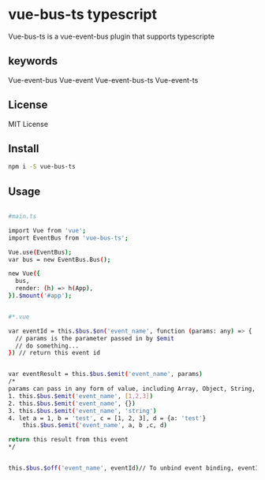 # vue-bus-ts typescript

Vue-bus-ts is a vue-event-bus plugin that supports typescripte

## keywords

Vue-event-bus Vue-event Vue-event-bus-ts Vue-event-ts

## License

MIT License

## Install

```bash
npm i -S vue-bus-ts
```

## Usage

```bash

#main.ts

import Vue from 'vue';
import EventBus from 'vue-bus-ts';

Vue.use(EventBus);
var bus = new EventBus.Bus();

new Vue({
  bus,
  render: (h) => h(App),
}).$mount('#app');

```

```bash

#*.vue 

var eventId = this.$bus.$on('event_name', function (params: any) => {
  // params is the parameter passed in by $emit
  // do something...
}) // return this event id


var eventResult = this.$bus.$emit('event_name', params)
/*
params can pass in any form of value, including Array, Object, String, Number or even array expansion items.or example, 
1. this.$bus.$emit('event_name', [1,2,3])
2. this.$bus.$emit('event_name', {})
3. this.$bus.$emit('event_name', 'string')
4. let a = 1, b = 'test', c = [1, 2, 3], d = {a: 'test'}
    this.$bus.$emit('event_name', a, b ,c, d)

return this result from this event
*/


this.$bus.$off('event_name', eventId)// To unbind event binding, eventId is the return value of this.$bus.$on 

```

